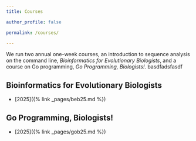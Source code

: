 ```yaml
---
title: Courses

author_profile: false

permalink: /courses/

---
```


We run two annual one-week courses, an introduction to sequence
analysis on the command line, *Bioinformatics for Evolutionary
Biologists*, and a course on Go programming, *Go Programming,
Biologists!*. basdfadsfasdf 

## Bioinformatics for Evolutionary Biologists
+ [2025]({% link _pages/beb25.md %})

## Go Programming, Biologists!
+ [2025]({% link _pages/gob25.md %})
